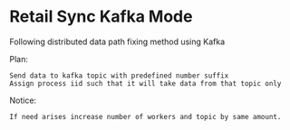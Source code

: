 # Retail Sync Kafka Mode

Following distributed data path fixing method using Kafka

Plan:

    Send data to kafka topic with predefined number suffix 
    Assign process iid such that it will take data from that topic only

Notice:
    
    If need arises increase number of workers and topic by same amount. 